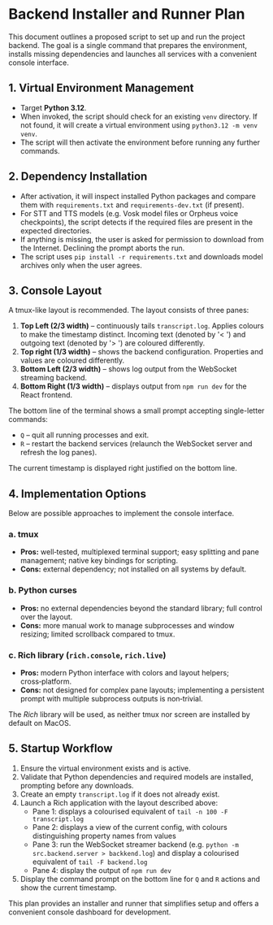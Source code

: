 # Backend Installer and Runner Plan

This document outlines a proposed script to set up and run the project backend. The goal is a single command that prepares the environment, installs missing dependencies and launches all services with a convenient console interface.

## 1. Virtual Environment Management

- Target **Python 3.12**.
- When invoked, the script should check for an existing `venv` directory. If not found, it will create a virtual environment using `python3.12 -m venv venv`.
- The script will then activate the environment before running any further commands.

## 2. Dependency Installation

- After activation, it will inspect installed Python packages and compare them with `requirements.txt` and `requirements-dev.txt` (if present).
- For STT and TTS models (e.g. Vosk model files or Orpheus voice checkpoints), the script detects if the required files are present in the expected directories.
- If anything is missing, the user is asked for permission to download from the Internet. Declining the prompt aborts the run.
- The script uses `pip install -r requirements.txt` and downloads model archives only when the user agrees.

## 3. Console Layout

A tmux-like layout is recommended. The layout consists of three panes:

1. **Top Left (2/3 width)** – continuously tails `transcript.log`. Applies colours to make the timestamp distinct. Incoming text (denoted by '< ') and outgoing text (denoted by '> ') are coloured differently.
2. **Top right (1/3 width)** – shows the backend configuration. Properties and values are coloured differently.
3. **Bottom Left (2/3 width)** – shows log output from the WebSocket streaming backend.
4. **Bottom Right (1/3 width)** – displays output from `npm run dev` for the React frontend.

The bottom line of the terminal shows a small prompt accepting single-letter commands:

- `Q` – quit all running processes and exit.
- `R` – restart the backend services (relaunch the WebSocket server and refresh the log panes).

The current timestamp is displayed right justified on the bottom line.

## 4. Implementation Options

Below are possible approaches to implement the console interface.

### a. tmux

- **Pros:** well‑tested, multiplexed terminal support; easy splitting and pane management; native key bindings for scripting.
- **Cons:** external dependency; not installed on all systems by default.

### b. Python curses

- **Pros:** no external dependencies beyond the standard library; full control over the layout.
- **Cons:** more manual work to manage subprocesses and window resizing; limited scrollback compared to tmux.

### c. Rich library (`rich.console`, `rich.live`)

- **Pros:** modern Python interface with colors and layout helpers; cross‑platform.
- **Cons:** not designed for complex pane layouts; implementing a persistent prompt with multiple subprocess outputs is non‑trivial.

The *Rich* library will be used, as neither tmux nor screen are installed by default on MacOS.

## 5. Startup Workflow

1. Ensure the virtual environment exists and is active.
2. Validate that Python dependencies and required models are installed, prompting before any downloads.
3. Create an empty `transcript.log` if it does not already exist.
4. Launch a Rich application with the layout described above:
   - Pane 1: displays a colourised equivalent of `tail -n 100 -F transcript.log`
   - Pane 2: displays a view of the current config, with colours distinguishing property names from values
   - Pane 3: run the WebSocket streamer backend (e.g. `python -m src.backend.server > backkend.log`) and display a colourised equivalent of `tail -F backend.log`
   - Pane 4: display the output of `npm run dev`
5. Display the command prompt on the bottom line for `Q` and `R` actions and show the current timestamp.

This plan provides an installer and runner that simplifies setup and offers a convenient console dashboard for development.
